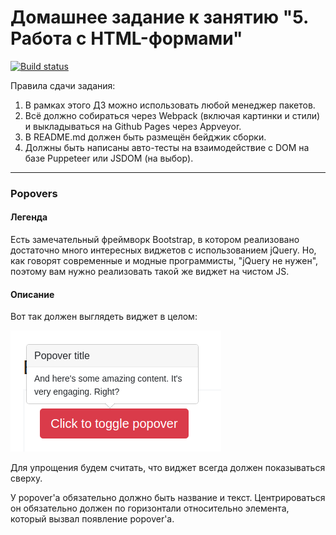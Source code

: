 # Домашнее задание к занятию "5. Работа с HTML-формами"

[![Build status](https://ci.appveyor.com/api/projects/status/9jvlktkyabgneud9?svg=true)](https://ci.appveyor.com/project/Professor-Severus-Snape/ahj-popover)

Правила сдачи задания:

1. В рамках этого ДЗ можно использовать любой менеджер пакетов.
2. Всё должно собираться через Webpack (включая картинки и стили) и выкладываться на Github Pages через Appveyor.
3. В README.md должен быть размещён бейджик сборки.
4. Должны быть написаны авто-тесты на взаимодействие с DOM на базе Puppeteer или JSDOM (на выбор).

---

### Popovers

#### Легенда

Есть замечательный фреймворк Bootstrap, в котором реализовано достаточно много интересных виджетов с использованием jQuery. Но, как говорят современные и модные программисты, "jQuery не нужен", поэтому вам нужно реализовать такой же виджет на чистом JS.

#### Описание

Вот так должен выглядеть виджет в целом:

![](./pic/popover.png)

Для упрощения будем считать, что виджет всегда должен показываться сверху.

У popover'а обязательно должно быть название и текст. Центрироваться он обязательно должен по горизонтали относительно элемента, который вызвал появление popover'а.
